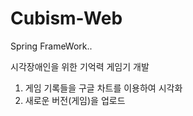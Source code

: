 # Cubism-Web

Spring FrameWork..

시각장애인을 위한 기억력 게임기 개발

1. 게임 기록들을 구글 차트를 이용하여 시각화
2. 새로운 버전(게임)을 업로드

